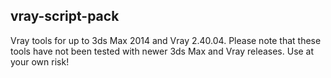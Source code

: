 ## vray-script-pack

Vray tools for up to 3ds Max 2014 and Vray 2.40.04.
Please note that these tools have not been tested with newer 3ds Max and Vray releases.
Use at your own risk!
